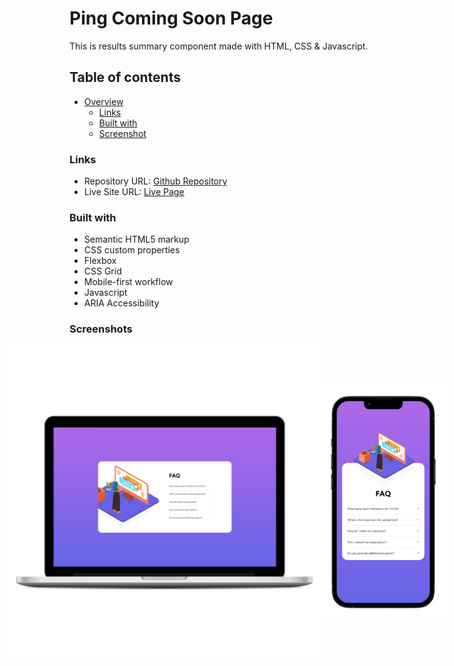 # Ping Coming Soon Page

This is results summary component made with HTML, CSS & Javascript.

## Table of contents

- [Overview](#overview)
  - [Links](#links)
  - [Built with](#built-with)
  - [Screenshot](#screenshot)

### Links

- Repository URL: [Github Repository](https://github.com/waldvoid/Front-end-Demos/tree/main/FAQ%20Page%20Accordion)
- Live Site URL: [Live Page](https://faqaccordion-merte.netlify.app)

### Built with

- Semantic HTML5 markup
- CSS custom properties
- Flexbox
- CSS Grid
- Mobile-first workflow
- Javascript
- ARIA Accessibility

### Screenshots
<div style="display: flex; flex-wrap: nowrap; width: 100%; justify-content: center; align-items: center">
<img src="design/desktop.png" alt="desktop design" style="max-width: 500px; height: 100%;">
<img src="design/mobile.png" alt="mobile responsive design" style="max-width: 200px; height: 100%;" >
</div>
